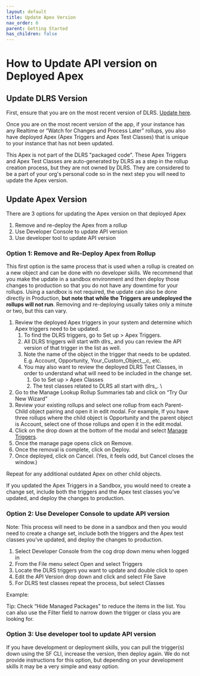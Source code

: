 ```yaml
---
layout: default
title: Update Apex Version
nav_order: 6
parent: Getting Started
has_children: false
---
```


# How to Update API version on Deployed Apex

## Update DLRS Version
First, ensure that you are on the most recent version of DLRS. [Update here](https://install.salesforce.org/products/dlrs/latest).

Once you are on the most recent version of the app, if your instance has any Realtime or “Watch for Changes and Process Later” rollups, you also have deployed Apex (Apex Triggers and Apex Test Classes) that is unique to your instance that has not been updated. 

This Apex is not part of the DLRS "packaged code". These Apex Triggers and Apex Test Classes are auto-generated by DLRS as a step in the rollup creation process, but they are not owned by DLRS. They are considered to be a part of your org's personal code so in the next step you will need to update the Apex version. 

## Update Apex Version

There are 3 options for updating the Apex version on that deployed Apex 
1. Remove and re-deploy the Apex from a rollup
2. Use Developer Console to update API version
3. Use developer tool to update API version 


### Option 1: Remove and Re-Deploy Apex from Rollup

This first option is the same process that is used when a rollup is created on a new object and can be done with no developer skills. 
We recommend that you make the update in a sandbox environment and then deploy those changes to production so that you do not have any downtime for your rollups. Using a sandbox is not required, the update can also be done directly in Production, __but note that while the Triggers are undeployed the rollups will not run__. Removing and re-deploying usually takes only a minute or two, but this can vary. 

1. Review the deployed Apex triggers in your system and determine which Apex triggers need to be updated. 
    1. To find the DLRS triggers, go to Set up > Apex Triggers.
    2. All DLRS triggers will start with dlrs_ and you can review the API version of that trigger in the list as well.
    3. Note the name of the object in the trigger that needs to be updated. E.g. Account, Opportunity, Your_Custom_Object__c, etc.  
    4. You may also want to review the deployed DLRS Test Classes, in order to understand what will need to be included in the change set.
        1. Go to Set up > Apex Classes
        2. The test classes related to DLRS all start with dlrs_. \
2. Go to the Manage Lookup Rollup Summaries tab and click on “Try Our New Wizard” 
3. Review your existing rollups and select one rollup from each Parent-Child object pairing and open it in edit modal. For example, If you have three rollups where the child object is Opportunity and the parent object is Account, select one of those rollups and open it in the edit modal. 
4. Click on the drop down at the bottom of the modal and select <span style="text-decoration:underline;">Manage Triggers</span>.
5. Once the manage page opens click on Remove.
6. Once the removal is complete, click on Deploy.
7. Once deployed, click on Cancel. (Yes, it feels odd, but Cancel closes the window.)

Repeat for any additional outdated Apex on other child objects.

If you updated the Apex Triggers in a Sandbox, you would need to create a change set, include both the triggers and the Apex test classes you’ve updated, and deploy the changes to production. 


### Option 2: Use Developer Console to update API version 
Note: This process will need to be done in a sandbox and then you would need to create a change set, include both the triggers and the Apex test classes you’ve updated, and deploy the changes to production. 

1. Select Developer Console from the cog drop down menu when logged in
2. From the File menu select Open and select Triggers
3. Locate the DLRS triggers you want to update and double click to open
4. Edit the API Version drop down and click and select File Save
5. For DLRS test classes repeat the process, but select Classes

Example:

Tip: Check “Hide Managed Packages” to reduce the items in the list. You can also use the Filter field to narrow down the trigger or class you are looking for.

### Option 3: Use developer tool to update API version

If you have development or deployment skills, you can pull the trigger(s) down using the SF CLI, increase the version, then deploy again. We do not provide instructions for this option, but depending on your development skills it may be a very simple and easy option. 
